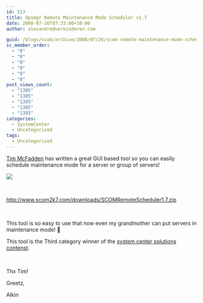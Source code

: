 ```yaml
---
id: 513
title: Opsmgr Remote Maintenance Mode Scheduler v1.7
date: 2008-07-26T07:33:00+10:00
author: alexandre@verkinderen.com

guid: /blogs/scom/archive/2008/07/26/scom-remote-maintenance-mode-scheduler-v1-7.aspx
sc_member_order:
  - "0"
  - "0"
  - "0"
  - "0"
  - "0"
  - "0"
post_views_count:
  - "1385"
  - "1385"
  - "1385"
  - "1385"
  - "1385"
categories:
  - SystemCenter
  - Uncategorized
tags:
  - Uncategorized
---
```

<a href="http://www.scom2k7.com/" target="_blank">Tim McFadden</a> has written a great GUI based tool so you can easily schedule maintenance mode for a server or group of servers! 

![](http://www.scom2k7.com/images/scom.jpg) 

&nbsp;

<http://www.scom2k7.com/downloads/SCOMRemoteScheduler1.7.zip>

&nbsp;

This tool is so easy to use that now even my grandmother can put servers in maintenance mode! 🙂 

This tool is the Third category winner of the <a href="http://systemcenterusergroup.org/blogs/administrator/archive/2008/07/22/announcement-third-category-winner-of-the-system-center-solutions-contest-scripts-category.aspx" target="_blank">system center solutions contenst</a>.

&nbsp;

Thx Tim!

Greetz,

Alkin
